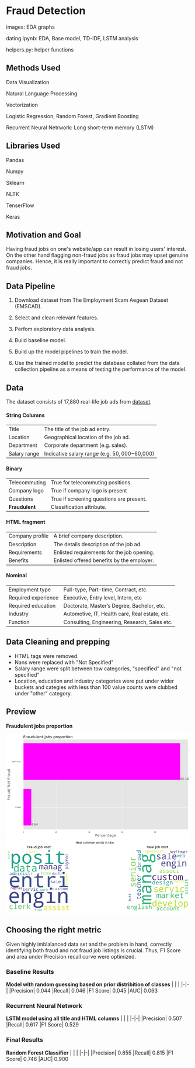 # Fraud Detection
images: EDA graphs

dating.ipynb: EDA, Base model, TD-IDF, LSTM analysis

helpers.py: helper functions

## Methods Used

Data Visualization

Natural Language Processing

Vectorization

Logistic Regression, Random Forest, Gradient Boosting

Recurrent Neural Netrwork: Long short-term memory (LSTM)

## Libraries Used

Pandas

Numpy

Sklearn

NLTK

TenserFlow

Keras

## Motivation and Goal
Having fraud jobs on one's website/app can result in losing users' interest. On the other hand flagging non-fraud jobs as fraud jobs may upset genuine companies. Hence, it is really important to correctly predict fraud and not fraud jobs.


##  Data Pipeline

1. Download dataset from The Employment Scam Aegean Dataset (EMSCAD).

1. Select and clean relevant features.

1. Perfom exploratory data analysis.

1. Build baseline model.

1. Build up the model pipelines to train the model.

1. Use the trained model to predict the database collated from the data collection pipeline as a means of testing the performance of the model.


## Data

The dataset consists of 17,880 real-life job ads from 
[dataset](http://emscad.samos.aegean.gr/download?expires=1600585206032&signature=546a70ad7b553b8c4dac2c0f126e46c7d6b53e21de3a9f3dd622727a274986ca).

#### String Columns
| | | 
|-|-| 
|Title| The title of the job ad entry.
|Location| Geographical location of the job ad.
|Department| Corporate department (e.g. sales).
|Salary range| Indicative salary range (e.g. $50,000-$60,000)

####  Binary 
| | | 
|-|-|
|Telecommuting| True for telecommuting positions. 
|Company logo| True if company logo is present
|Questions| True if screening questions are present.
|**Fraudulent**| 	Classification attribute.

#### HTML fragment
| | | 
|-|-|
|Company profile| A brief company description. 
|Description| The details description of the job ad.
|Requirements| Enlisted requirements for the job opening.
|Benefits| 	Enlisted offered benefits by the employer.

#### Nominal
| | | 
|-|-|
|Employment type| Full-type, Part-time, Contract, etc. 
|Required experience| Executive, Entry level, Intern, etc
|Required education| Doctorate, Master’s Degree, Bachelor, etc.
|Industry| Automotive, IT, Health care, Real estate, etc.
|Function| Consulting, Engineering, Research, Sales etc.

## Data Cleaning and prepping
* HTML tags were removed.
* Nans were replaced with "Not Specified"
* Salary range were split between tow categories, "specified" and "not specified"
* Location, education and industry categories were put under wider buckets and categies with less than 100 value counts were clubbed under "other" category.

## Preview
**Fraudulent jobs proportion**

![Image](images/fraud_perc.png)
![Image](images/title_wordcloud.png)

## Choosing the right metric
Given highly imblalanced data set and the problem in hand, correctly identifying both fraud and not fraud job listings is crucial. Thus, F1 Score and area under Precision recall curve were optimized.

### Baseline Results
**Model with random guessing based on prior distribition of classes**
| | | 
|-|-|
|Precision| 0.044
|Recall| 0.046
|F1 Score| 0.045
|AUC| 0.063

### Recurrent Neural Network
**LSTM model using all title and HTML columns**
| | | 
|-|-|
|Precision| 0.507
|Recall| 0.617
|F1 Score| 0.529

### Final Results
**Random Forest Classifier**
| | | 
|-|-|
|Precision| 0.855
|Recall| 0.815
|F1 Score| 0.746
|AUC| 0.900



